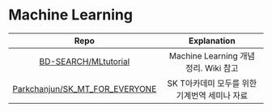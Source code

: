 # Machine Learning
|Repo|Explanation|
|:--:|:--:|
|[BD-SEARCH/MLtutorial](https://github.com/BD-SEARCH/MLtutorial)|Machine Learning 개념 정리. Wiki 참고|
|[Parkchanjun/SK_MT_FOR_EVERYONE](https://github.com/Parkchanjun/SK_MT_FOR_EVERYONE)|SK T아카데미 모두를 위한 기계번역 세미나 자료|
